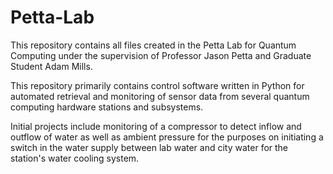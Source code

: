# Petta-Lab

This repository contains all files created in the Petta Lab for Quantum Computing under the supervision of Professor Jason Petta and Graduate Student Adam Mills.

This repository primarily contains control software written in Python for automated retrieval and monitoring of sensor data from several quantum computing hardware stations and subsystems.

Initial projects include monitoring of a compressor to detect inflow and outflow of water as well as ambient pressure for the purposes on initiating a switch in the water supply between lab water and city water for the station's water cooling system.
